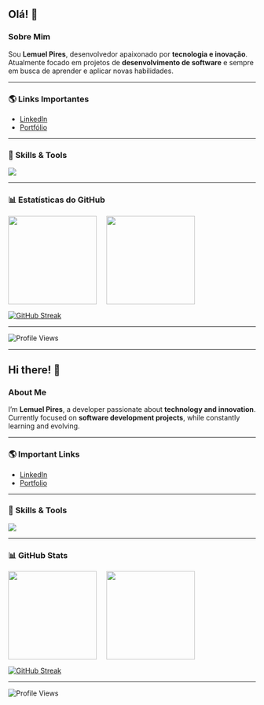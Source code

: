 ## Olá! 👋

### Sobre Mim  
Sou **Lemuel Pires**, desenvolvedor apaixonado por **tecnologia e inovação**.  
Atualmente focado em projetos de **desenvolvimento de software** e sempre em busca de aprender e aplicar novas habilidades.

---

### 🌎 Links Importantes
- [LinkedIn](https://www.linkedin.com/in/lemuel-pires-da-silva-72174b117)
- [Portfólio](https://portifolio-61100.web.app/)

---

### 🚀 Skills & Tools
<p>
  <img src="https://skillicons.dev/icons?i=js,ts,react,nodejs,express,mongodb,postgres,git,docker,linux,aws" />
</p>

---

### 📊 Estatísticas do GitHub
<div style="display: flex; gap: 20px; flex-wrap: wrap;">
  <img height="180em" src="https://github-readme-stats.vercel.app/api?username=lemuelpires&show_icons=true&theme=radical&cache_seconds=1800"/>
  <img height="180em" src="https://github-readme-stats.vercel.app/api/top-langs/?username=lemuelpires&layout=compact&theme=radical"/>
</div>

[![GitHub Streak](https://streak-stats.demolab.com/?user=lemuelpires&theme=radical)](https://git.io/streak-stats)

---

![Profile Views](https://komarev.com/ghpvc/?username=lemuelpires&color=blueviolet)

---

## Hi there! 👋

### About Me  
I’m **Lemuel Pires**, a developer passionate about **technology and innovation**.  
Currently focused on **software development projects**, while constantly learning and evolving.

---

### 🌎 Important Links
- [LinkedIn](https://www.linkedin.com/in/lemuel-pires-da-silva-72174b117)
- [Portfolio](https://lemuelpires.com.br)

---

### 🚀 Skills & Tools
<p>
  <img src="https://skillicons.dev/icons?i=js,ts,react,nodejs,express,mongodb,postgres,git,docker,linux,aws" />
</p>

---

### 📊 GitHub Stats
<div style="display: flex; gap: 20px; flex-wrap: wrap;">
  <img height="180em" src="https://github-readme-stats.vercel.app/api?username=lemuelpires&show_icons=true&theme=radical&cache_seconds=1800"/>
  <img height="180em" src="https://github-readme-stats.vercel.app/api/top-langs/?username=lemuelpires&layout=compact&theme=radical"/>
</div>

[![GitHub Streak](https://streak-stats.demolab.com/?user=lemuelpires&theme=radical)](https://git.io/streak-stats)

---

![Profile Views](https://komarev.com/ghpvc/?username=lemuelpires&color=blueviolet)
